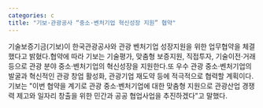 ```yaml
---
categories: c
title: "기보·관광공사 “중소·벤처기업 혁신성장 지원” 협약"
---
```

기술보증기금(기보)이 한국관광공사와 관광 벤처기업 성장지원을 위한 업무협약을 체결했다고 밝혔다.협약에 따라 기보는 기술평가, 맞춤형 보증지원, 직접투자, 기술이전·거래 등으로 관광 분야 중소·벤처기업의 혁신성장을 지원한다.또 우수 관광 중소·벤처기업의 발굴과 혁신적인 관광 창업 활성화, 관광기업 재도약 등에 적극적으로 협력할 계획이다.기보는 "이번 협약을 계기로 관광 중소·벤처기업에 대한 맞춤형 지원으로 관광산업 경쟁력 제고와 일자리 창출을 위한 민간과 공공 협업사업을 추진하겠다"고 말했다.